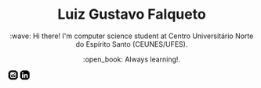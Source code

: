 <h1 align="center">Luiz Gustavo Falqueto</h1>

<p align="center">:wave: Hi there! I'm computer science student at Centro Universitário Norte do Espírito Santo (CEUNES/UFES).</p>

<p align="center">:open_book: Always learning!.</p>

[![logo-instagram](https://github.com/luizgfalqueto/luizgfalqueto/blob/master/icons/icone-instagram.png)](https://instagram.com/luizgfalqueto)
[![logo-linkedin](https://github.com/luizgfalqueto/luizgfalqueto/blob/master/icons/icone-linkedin.png)](https://linkedin.com/luizgfalqueto)
